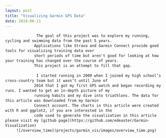 ```yaml
---
layout: post
title: "Visualizing Garmin GPS Data"
date: 2019-06-11
---
```


				
				  The goal of this project was to explore my running, cycling and swimming data from the past 5 years.
				 Applications like Strava and Garmin Connect provide good tools for visualizing training data over 
				 short periods of time but aren't good for looking at how your training has changed over the course of years.
				 This project is an attempt to fill that gap.
				 
				  I started running in 2009 when I joined my high school’s cross-country team but it wasn’t until June of 
				 2014 that I got my first GPS watch and began recording my runs. I wanted to get an in-depth picture of my
				 running habits and my dive into triathlons. The data for this article was downloaded from my Garmin 
				 Connect account. The charts in this article were created with R and ggplot2, if you are interested in the
				 code used to generate the visualization in this article please visit my [github page](https://github.com/edeaster/Garmin-Visualization)
         ![/overview_time](projects/garmin_vis/images/overview_time.png)
         

